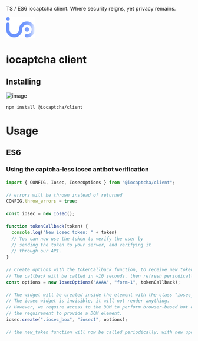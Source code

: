 TS / ES6 iocaptcha client.
Where security reigns, yet privacy remains.

![image](https://github.com/iocaptcha/assets/blob/main/logo_blue.png?raw=true)
# iocaptcha client


## Installing
![image](https://img.shields.io/npm/v/@iocaptcha/client.svg)

```bash
npm install @iocaptcha/client
```

# Usage

## ES6
### Using the captcha-less iosec antibot verification
```js
import { CONFIG, Iosec, IosecOptions } from "@iocaptcha/client";

// errors will be thrown instead of returned
CONFIG.throw_errors = true;

const iosec = new Iosec();

function tokenCallback(token) {
  console.log("New iosec token: " + token)
  // You can now use the token to verify the user by
  // sending the token to your server, and verifying it
  // through our API.
}

// Create options with the tokenCallback function, to receive new tokens.
// The callback will be called in ~10 seconds, then refresh periodically every ~30 seconds.
const options = new IosecOptions("AAAA", "form-1", tokenCallback);

// The widget will be created inside the element with the class "iosec_box".
// The iosec widget is invisible, it will not render anything.
// However, we require access to the DOM to perform browser-based bot detection, therefore
// the requirement to provide a DOM element.
iosec.create(".iosec_box", "iosec1", options);

// the new_token function will now be called periodically, with new updated iosec tokens.
```
